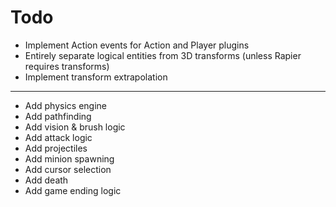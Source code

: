 # Todo

- Implement Action events for Action and Player plugins
- Entirely separate logical entities from 3D transforms (unless Rapier requires transforms)
- Implement transform extrapolation

---

- Add physics engine
- Add pathfinding
- Add vision & brush logic
- Add attack logic
- Add projectiles
- Add minion spawning
- Add cursor selection
- Add death
- Add game ending logic
